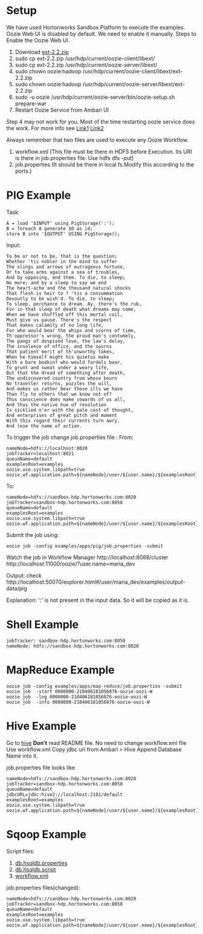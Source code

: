 
# Setup
We have used Hortonworks Sandbox Platform to execute the examples.
Oozie Web UI is disabled by default. We need to enable it manually. 
Steps to Enable the Oozie Web UI.
1. Download [ext-2.2.zip](http://archive.cloudera.com/gplextras/misc/ext-2.2.zip)
2. sudo cp ext-2.2.zip /usr/hdp/current/oozie-client/libext/
2. sudo cp ext-2.2.zip /usr/hdp/current/oozie-server/libext/
3. sudo chown oozie:hadoop /usr/hdp/current/oozie-client/libext/ext-2.2.zip
3. sudo chown oozie:hadoop /usr/hdp/current/oozie-server/libext/ext-2.2.zip
4. sudo -u oozie /usr/hdp/current/oozie-server/bin/oozie-setup.sh prepare-war
5. Restart Oozie Service from Ambari UI

Step 4 may not work for you. Most of the time restarting oozie service does the work. 
For more info see [Link1](https://stackoverflow.com/questions/49276756/ext-js-library-not-installed-correctly-in-oozie) [Link2](http://bdlabs.edureka.co/static/help/topics/admin_oozie_console.html&sa=D&source=hangouts&ust=1618460678489000&usg=AFQjCNHKq-HRyr8PpeHJuf7GzLPm-uEiKQ)

Always remember that two files are used to execute any Oozie Workflow.
1. workflow.xml (This file must be there in HDFS before Execution. Its URI is there in job.properties file. Use hdfs dfs -put)
2. job.properties (It should be there in local fs.Modify this according to the ports.)

# PIG Example
Task: 

```
A = load '$INPUT' using PigStorage(':');
B = foreach A generate $0 as id;
store B into '$OUTPUT' USING PigStorage();
```
Input:
```
To be or not to be, that is the question;
Whether 'tis nobler in the mind to suffer
The slings and arrows of outrageous fortune,
Or to take arms against a sea of troubles,
And by opposing, end them. To die, to sleep;
No more; and by a sleep to say we end
The heart-ache and the thousand natural shocks
That flesh is heir to ? 'tis a consummation
Devoutly to be wish'd. To die, to sleep;
To sleep, perchance to dream. Ay, there's the rub,
For in that sleep of death what dreams may come,
When we have shuffled off this mortal coil,
Must give us pause. There's the respect
That makes calamity of so long life,
For who would bear the whips and scorns of time,
Th'oppressor's wrong, the proud man's contumely,
The pangs of despised love, the law's delay,
The insolence of office, and the spurns
That patient merit of th'unworthy takes,
When he himself might his quietus make
With a bare bodkin? who would fardels bear,
To grunt and sweat under a weary life,
But that the dread of something after death,
The undiscovered country from whose bourn
No traveller returns, puzzles the will,
And makes us rather bear those ills we have
Than fly to others that we know not of?
Thus conscience does make cowards of us all,
And thus the native hue of resolution
Is sicklied o'er with the pale cast of thought,
And enterprises of great pitch and moment
With this regard their currents turn awry,
And lose the name of action.
```
To trigger the job change job.properties file :
From:
```
nameNode=hdfs://localhost:8020
jobTracker=localhost:8021
queueName=default
examplesRoot=examples
oozie.use.system.libpath=true
oozie.wf.application.path=${nameNode}/user/${user.name}/${examplesRoot}/apps/pig
```
To:
```
nameNode=hdfs://sandbox-hdp.hortonworks.com:8020
jobTracker=sandbox-hdp.hortonworks.com:8050
queueName=default
examplesRoot=examples
oozie.use.system.libpath=true
oozie.wf.application.path=${nameNode}/user/${user.name}/${examplesRoot}/apps/pig
```
Submit the job using:
```
oozie job -config examples/apps/pig/job.properties -submit 
```
Watch the job in Workflow Manager
http://localhost:8088/cluster
http://localhost:11000/oozie/?user.name=maria_dev

Output:
check http://localhost:50070/explorer.html#/user/maria_dev/examples/output-data/pig

Explanation: 
':' is not present in the input data. So it will be copied as it is.

# Shell Example
```
jobTracker: sandbox-hdp.hortonworks.com:8050
nameNode: hdfs://sandbox-hdp.hortonworks.com:8020
```
# MapReduce Example
```
oozie job -config examples/apps/map-reduce/job.properties -submit 
oozie job  -start 0000000-210406181056876-oozie-oozi-W 
oozie job  -log 0000000-210406181056876-oozie-oozi-W   
oozie job  -info 0000000-210406181056876-oozie-oozi-W
```
# Hive Example
Go to [hive](https://github.com/mohit-manna/oozie-examples/tree/main/examples/apps/hive2)
**Don't** read README file. No need to change workflow.xml file
Use workflow.xml
Copy jdbc uri from Ambari > Hive 
Append Database Name into it.

job.properties file looks like
```
nameNode=hdfs://sandbox-hdp.hortonworks.com:8020
jobTracker=sandbox-hdp.hortonworks.com:8050
queueName=default
jdbcURL=jdbc:hive2://localhost:2181/default                              
examplesRoot=examples 
oozie.use.system.libpath=true   
oozie.wf.application.path=${nameNode}/user/${user.name}/${examplesRoot}/apps/hive2  
```

# Sqoop Example
Script files:
1. [db.hsqldb.properties](https://github.com/mohit-manna/oozie-examples/blob/main/examples/apps/sqoop/db.hsqldb.properties)
2. [db.hsqldb.script](https://github.com/mohit-manna/oozie-examples/blob/main/examples/apps/sqoop/db.hsqldb.script)
3. [workflow.xml](https://github.com/mohit-manna/oozie-examples/blob/main/examples/apps/sqoop/workflow.xml)

job.properties files(changed):
```
nameNode=hdfs://sandbox-hdp.hortonworks.com:8020
jobTracker=sandbox-hdp.hortonworks.com:8050
queueName=default
examplesRoot=examples
oozie.use.system.libpath=true
oozie.wf.application.path=${nameNode}/user/${user.name}/${examplesRoot}/apps/sqoop
```

